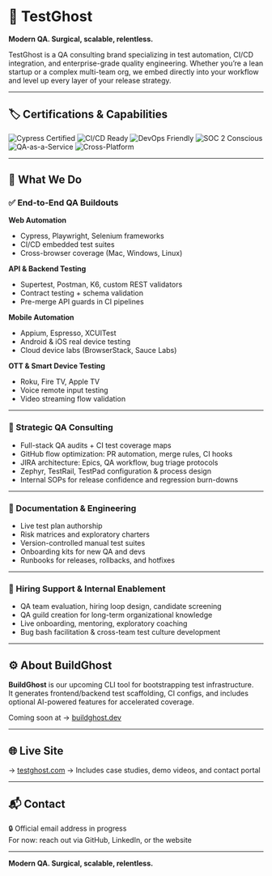 # 🧪 TestGhost

**Modern QA. Surgical, scalable, relentless.**

TestGhost is a QA consulting brand specializing in test automation, CI/CD integration, and enterprise-grade quality engineering. Whether you’re a lean startup or a complex multi-team org, we embed directly into your workflow and level up every layer of your release strategy.

---

## 🏷️ Certifications & Capabilities

![Cypress Certified](https://img.shields.io/badge/Cypress-Certified-brightgreen)
![CI/CD Ready](https://img.shields.io/badge/CI/CD-Integrated-blue)
![DevOps Friendly](https://img.shields.io/badge/DevOps-Compatible-yellow)
![SOC 2 Conscious](https://img.shields.io/badge/SOC2-Ready-critical)
![QA-as-a-Service](https://img.shields.io/badge/QA-as--a--Service-orange)
![Cross-Platform](https://img.shields.io/badge/Cross--Platform-Web%2C%20Mobile%2C%20OTT-informational)

---

## 🔧 What We Do

### ✅ End-to-End QA Buildouts

**Web Automation**
- Cypress, Playwright, Selenium frameworks
- CI/CD embedded test suites
- Cross-browser coverage (Mac, Windows, Linux)

**API & Backend Testing**
- Supertest, Postman, K6, custom REST validators
- Contract testing + schema validation
- Pre-merge API guards in CI pipelines

**Mobile Automation**
- Appium, Espresso, XCUITest
- Android & iOS real device testing
- Cloud device labs (BrowserStack, Sauce Labs)

**OTT & Smart Device Testing**
- Roku, Fire TV, Apple TV
- Voice remote input testing
- Video streaming flow validation

---

### 🧠 Strategic QA Consulting

- Full-stack QA audits + CI test coverage maps
- GitHub flow optimization: PR automation, merge rules, CI hooks
- JIRA architecture: Epics, QA workflow, bug triage protocols
- Zephyr, TestRail, TestPad configuration & process design
- Internal SOPs for release confidence and regression burn-downs

---

### 📄 Documentation & Engineering

- Live test plan authorship
- Risk matrices and exploratory charters
- Version-controlled manual test suites
- Onboarding kits for new QA and devs
- Runbooks for releases, rollbacks, and hotfixes

---

### 👥 Hiring Support & Internal Enablement

- QA team evaluation, hiring loop design, candidate screening
- QA guild creation for long-term organizational knowledge
- Live onboarding, mentoring, exploratory coaching
- Bug bash facilitation & cross-team test culture development

---

## ⚙️ About BuildGhost

**BuildGhost** is our upcoming CLI tool for bootstrapping test infrastructure.  
It generates frontend/backend test scaffolding, CI configs, and includes optional AI-powered features for accelerated coverage.

Coming soon at → [buildghost.dev](https://buildghost.dev)

---

## 🌐 Live Site

→ [testghost.com](https://testghost.com) 
→ Includes case studies, demo videos, and contact portal

---

## 📬 Contact

🔒 Official email address in progress  
For now: reach out via GitHub, LinkedIn, or the website

---

**Modern QA. Surgical, scalable, relentless.**
